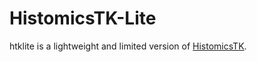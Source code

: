 # HistomicsTK-Lite

htklite is a lightweight and limited version of [HistomicsTK](https://github.com/DigitalSlideArchive/HistomicsTK).
